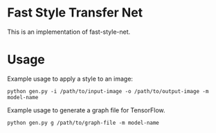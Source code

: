 # Fast Style Transfer Net

This is an implementation of fast-style-net.

# Usage

Example usage to apply a style to an image:

```
python gen.py -i /path/to/input-image -o /path/to/output-image -m model-name
```

Example usage to generate a graph file for TensorFlow.

```
python gen.py g /path/to/graph-file -m model-name
```
